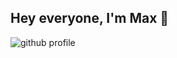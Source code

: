 ## Hey everyone, I'm Max 👋
<!---
maxszlichta/maxszlichta is a ✨ special ✨ repository because its `README.md` (this file) appears on your GitHub profile.
You can click the Preview link to take a look at your changes.
--->
![github profile](https://github.com/user-attachments/assets/53bf46e7-aaa3-4918-b371-5b08e7a2f5d2)
